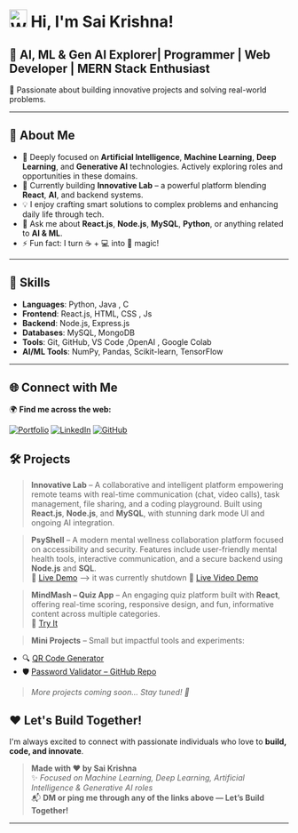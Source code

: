 # <img src="https://registry.npmmirror.com/@lobehub/fluent-emoji-anim-1/1.0.0/files/assets/1f44b.webp" alt="Waving Hand" width="32" /> Hi, I'm Sai Krishna!


## 👑 AI, ML & Gen AI Explorer| Programmer | Web Developer | MERN Stack Enthusiast 
🚀 Passionate about building innovative projects and solving real-world problems.

---

## 🌟 About Me
- 🌱 Deeply focused on **Artificial Intelligence**, **Machine Learning**, **Deep Learning**, and **Generative AI** technologies. Actively exploring roles and opportunities in these domains.
- 🔭 Currently building **Innovative Lab** – a powerful platform blending **React**, **AI**, and backend systems.
- 💡 I enjoy crafting smart solutions to complex problems and enhancing daily life through tech.
- 💬 Ask me about **React.js**, **Node.js**, **MySQL**, **Python**, or anything related to **AI & ML**.
- ⚡ Fun fact: I turn ☕ + 💻 into 🚀 magic!

---

## 💼 Skills

- **Languages**:  Python, Java , C
- **Frontend**: React.js, HTML, CSS , Js
- **Backend**: Node.js, Express.js
- **Databases**: MySQL, MongoDB
- **Tools**: Git, GitHub, VS Code ,OpenAI , Google Colab
- **AI/ML Tools**: NumPy, Pandas, Scikit-learn, TensorFlow

---

## 🌐 Connect with Me

🌍 **Find me across the web:**

[![Portfolio](https://img.shields.io/badge/Portfolio-Visit-blue?logo=Google-Chrome&logoColor=white)](https://saikrishnapedada.netlify.app/)
[![LinkedIn](https://img.shields.io/badge/LinkedIn-Connect-blue?logo=linkedin)](https://www.linkedin.com/in/pedada-sai-krishna-94339b297/)
[![GitHub](https://img.shields.io/badge/GitHub-Follow-black?logo=github)](https://github.com/pedadasaikrishna)

## 🛠️ Projects

> **Innovative Lab** – A collaborative and intelligent platform empowering remote teams with real-time communication (chat, video calls), task management, file sharing, and a coding playground. Built using **React.js**, **Node.js**, and **MySQL**, with stunning dark mode UI and ongoing AI integration.

> **PsyShell** – A modern mental wellness collaboration platform focused on accessibility and security. Features include user-friendly mental health tools, interactive communication, and a secure backend using **Node.js** and **SQL**.  
🔗 [Live Demo](https://psyshell.co/)  --> it was currently shutdown
> 🔗 [Live Video Demo](https://saikrishnapedada.netlify.app/videos/psyshell.mp4) 

> **MindMash – Quiz App** – An engaging quiz platform built with **React**, offering real-time scoring, responsive design, and fun, informative content across multiple categories.  
🔗 [Try It](https://mindmash.netlify.app/) 

> **Mini Projects** – Small but impactful tools and experiments:
- 🔍 [QR Code Generator](https://qrgeneratorbysaikrishna.netlify.app)
- 🛡️ [Password Validator – GitHub Repo](https://github.com/pedadasaikrishna/passwordvalidator)

> _More projects coming soon... Stay tuned! 🚀_

## ❤️ Let's Build Together!

I'm always excited to connect with passionate individuals who love to **build, code, and innovate**.

> **Made with ❤️ by Sai Krishna**  
> ✨ *Focused on Machine Learning, Deep Learning, Artificial Intelligence & Generative AI roles*  
> 📬 **DM or ping me through any of the links above — Let’s Build Together!**

---
